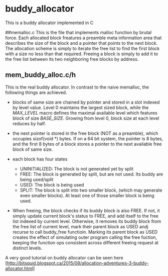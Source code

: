 # buddy_allocator
This is a buddy allocator implemented in C

##memalloc.c
This is the file that implements malloc function by brutal force. Each
allocated block freatures a preamble meta information area that describes the size
of the block and a pointer that points to the next block. The allocation scheme
is simply to iterate the free list to find the first block with a size no less
than that required. Freeing a block is simply to add it to the free list between its two neighboring
free blocks by address.

## mem_buddy_alloc.c/h
This is the real buddy allocator. In contrast to the naive memalloc, the
following things are achieved. 

+ blocks of same size are chained by pointer and stored in a slot indexed by
level value. Level 0 maintains the largest sized block, while the
<em>MAX_LEVEL</em>
macro defines the maximal available level which features block of size
<em>BASE_SIZE</em>. Growing from level 0, block size at each level reduces by half.

* the next pointer is stored in the free block (NOT as a preamble), which occupies sizof(void *)
bytes. If on a 64 bit system, the pointer is 8 bytes, and the first 8 bytes of
a block stores a pointer to the next available free block of same size. 

* each block has four states 
    * UNINITIALIZED: The block is not generated yet by split
    * FREE: The block is generated by split, but are not used. Its buddy are being used/split
    * USED: The block is being used
    * SPLIT: The block is split into two smaller block, (which may generate even smaller blocks). At least one of those smaller block is being used.

+ When freeing, the block checks if its buddy block is also FREE. If not, it
  simply update current block's status to FREE, and add itself to the free list
indexed by current level. Otherwise, it removes its buddy
block from the free list of current level, mark their parent block as USED andj
recurse to call buddy_free functioin. Marking its parent block as USED creates
the effect of simulating outer program calling the free fuction, keeping the
function ops consistent across different freeing request at distinct 
levels.

A very good tutorial on buddy allocator can be seen here
[http://bitsquid.blogspot.ca/2015/08/allocation-adventures-3-buddy-allocator.html]
